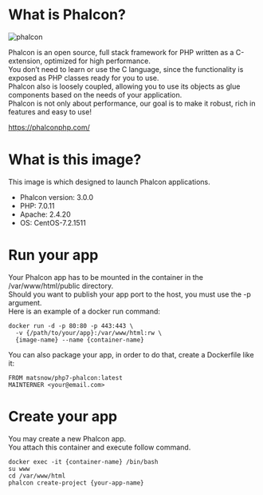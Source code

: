 # What is Phalcon?

![phalcon](https://static.phalconphp.com/www/images/phalcon1.png)

Phalcon is an open source, full stack framework for PHP written as a C-extension, optimized for high performance.   
You don’t need to learn or use the C language, since the functionality is exposed as PHP classes ready for you to use.   
Phalcon also is loosely coupled, allowing you to use its objects as glue components based on the needs of your application.  
Phalcon is not only about performance, our goal is to make it robust, rich in features and easy to use!  

https://phalconphp.com/

# What is this image?
This image is which designed to launch Phalcon applications.
* Phalcon version: 3.0.0
* PHP: 7.0.11
* Apache: 2.4.20
* OS: CentOS-7.2.1511

# Run your app
Your Phalcon app has to be mounted in the container in the /var/www/html/public directory.  
Should you want to publish your app port to the host, you must use the -p argument.  
Here is an example of a docker run command:
```shell
docker run -d -p 80:80 -p 443:443 \
  -v {/path/to/your/app}:/var/www/html:rw \
  {image-name} --name {container-name}
```
You can also package your app, in order to do that, create a Dockerfile like it:   
```docker
FROM matsnow/php7-phalcon:latest
MAINTERNER <your@email.com>
```

# Create your app
You may create a new Phalcon app.   
You attach this container and execute follow command.
```shell
docker exec -it {container-name} /bin/bash
su www
cd /var/www/html
phalcon create-project {your-app-name}
```
